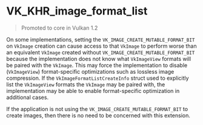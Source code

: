 # VK_KHR_image_format_list

> Promoted to core in Vulkan 1.2

On some implementations, setting the `VK_IMAGE_CREATE_MUTABLE_FORMAT_BIT` on `VkImage` creation can cause access to that `VkImage` to perform worse than an equivalent `VkImage` created without `VK_IMAGE_CREATE_MUTABLE_FORMAT_BIT` because the implementation does not know what `VkImageView` formats will be paired with the `VkImage`. This may force the implementation to disable (`VkImageView`) format-specific optimizations such as lossless image compression. If the `VkImageFormatListCreateInfo` struct used to explicitly list the `VkImageView` formats the `VkImage` may be paired with, the implementation may be able to enable format-specific optimization in additional cases.

If the application is not using the `VK_IMAGE_CREATE_MUTABLE_FORMAT_BIT` to create images, then there is no need to be concerned with this extension.
